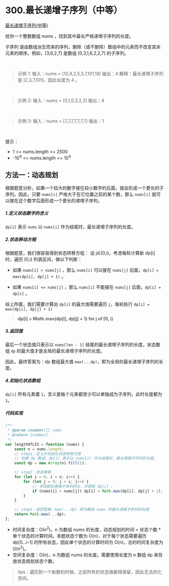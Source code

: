 # 300.最长递增子序列（中等）

[最长递增子序列(中等)](https://leetcode.cn/problems/longest-increasing-subsequence/description/)

给你一个整数数组 nums ，找到其中最长严格递增子序列的长度。

子序列 是由数组派生而来的序列，删除（或不删除）数组中的元素而不改变其余元素的顺序。例如，[3,6,2,7] 是数组 [0,3,1,6,2,2,7] 的子序列。

<br/>

> 示例 1:
> 输入：nums = [10,9,2,5,3,7,101,18]
> 输出：4
> 解释：最长递增子序列是 [2,3,7,101]，因此长度为 4 。

<br/>

> 示例 2:
> 输入：nums = [0,1,0,3,2,3]
> 输出：4

<br/>

> 示例 3:
> 输入：nums = [7,7,7,7,7,7,7]
> 输出：1

<br/>

提示：

-   1 <= nums.length <= 2500
-   -$10^4$ <= nums.length <= $10^4$

## 方法一：动态规划

根据题意分析，如果一个较大的数字接在较小数字的后面，就会形成一个更长的子序列。因此，只要 `nums[i]` 严格大于在它位置之前的某个数，那么 `nums[i]` 就可以接在这个数字后面形成一个更长的递增子序列。

##### 1.定义状态数字的含义

`dp[i]` 表示 `nums` 以 `nums[i]` 作为结尾时，最长递增子序列的长度。

##### 2.状态移动方程

根据题意，我们很容易得到状态转移方程：
设 j∈[0,i)，考虑每轮计算新 dp[i] 时，遍历 [0,i) 列表区间，做以下判断：

-   如果 `nums[i] > nums[j]` ，那么 `nums[i]` 可以接在 `nums[j]` 后面，`dp[i] = max(dp[i], dp[j] + 1)` 。

-   如果 `nums[i] <= nums[j]` ，那么 `nums[i]` 不能接在 `nums[j]` 后面，`dp[i] = dp[i]` 。

综上所属，我们需要计算出 `dp[i]` 的最大值需要遍历 `j`，每轮执行 `dp[i] = max(dp[i], dp[j] + 1)`

> **dp[i] = Math.max(dp[i], dp[j] + 1) for j of [0, i)**

##### 3.返回值

最后一个状态值只表示以 `nums[len - 1]` 结尾的最长递增子序列的长度，状态数组 `dp` 的最大值才是全局的最长递增子序列的长度。

因此，最终答案为：dp 数组最大值 `max(...dp)`，即为全局的最长递增子序列的长度。

##### 4.初始化状态数组

`dp[i]` 所有元素置 `1`，含义是每个元素都至少可以单独成为子序列，此时长度都为 `1`。

##### 代码实现

```js
/**
 * @param {number[]} nums
 * @return {number}
 */
var lengthOfLIS = function (nums) {
    const n = nums.length;
    // step1：定义并初始化状态转移方程
    // 创建 dp 数组，dp[i] 表示以 nums[i] 作为结尾时，最长递增子序列的长度。
    const dp = new Array(n).fill(1);

    // step2：状态推移
    for (let i = 0; i < n; i++) {
        for (let j = 0; j < i; j++) {
            // 寻找新的递增子序列的头，并更新 dp[i] 。
            if (nums[i] > nums[j]) dp[i] = Math.max(dp[i], dp[j] + 1);
        }
    }

    // step3：返回答案，max(...dp) 即为数组 nums 的最长递增子序列的长度
    return Math.max(...dp);
};
```

-   时间复杂度：O($n^2$)，n 为数组 nums 的长度，动态规划的时间 = 状态个数 \* 单个状态的计算时间。本题状态个数为 O(n)，对于每个状态需要遍历 dp[0...i-1] 的所有状态，因此单个状态的计算时间为 O(n)，总的时间复杂度为 O($n^2$)。
-   空间复杂度：O($n$)，n 为数组 nums 的长度。需要使用长度为 n 数组 dp 来存放状态规划状态个数。

> tips：遍历到一个新数的时候，之前所有的状态值都得保留，因此无法优化空间。

